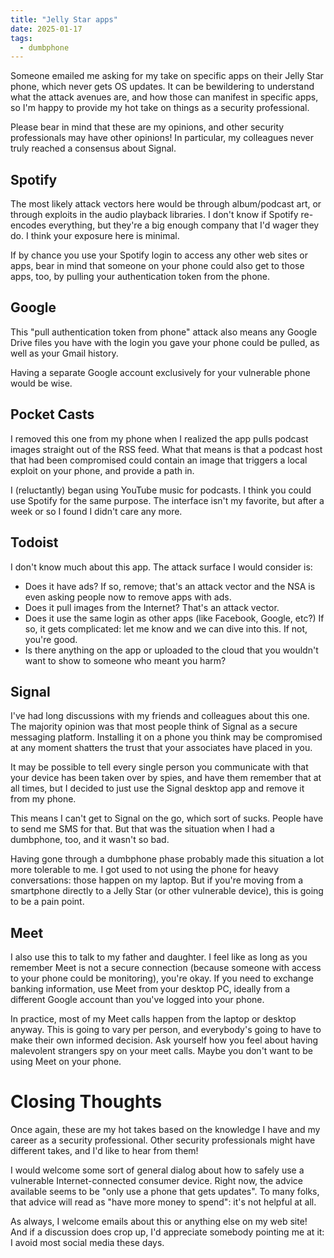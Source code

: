 ```yaml
---
title: "Jelly Star apps"
date: 2025-01-17
tags:
  - dumbphone
---
```


Someone emailed me asking for my take on specific apps on their Jelly Star phone,
which never gets OS updates.
It can be bewildering to understand what the attack avenues are,
and how those can manifest in specific apps,
so I'm happy to provide my hot take on things as a security professional.

Please bear in mind that these are my opinions,
and other security professionals may have other opinions!
In particular, my colleagues never truly reached a consensus about Signal.


## Spotify

The most likely attack vectors here would be through album/podcast
art, or through exploits in the audio playback libraries. I don't know
if Spotify re-encodes everything, but they're a big enough company
that I'd wager they do. I think your exposure here is minimal.

If by chance you use your Spotify login to access any other web sites
or apps, bear in mind that someone on your phone could also get to
those apps, too, by pulling your authentication token from the phone.


## Google

This "pull authentication token from phone" attack also means
any Google Drive files you have with the login you gave your phone
could be pulled, as well as your Gmail history.

Having a separate Google account exclusively for your vulnerable phone
would be wise.


## Pocket Casts

I removed this one from my phone when I realized the app pulls podcast
images straight out of the RSS feed. What that means is that a podcast
host that had been compromised could contain an image that triggers a
local exploit on your phone, and provide a path in.

I (reluctantly) began using YouTube music for podcasts. I think you
could use Spotify for the same purpose. The interface isn't my
favorite, but after a week or so I found I didn't care any more.


## Todoist

I don't know much about this app. The attack surface I would consider is:

* Does it have ads? If so, remove; that's an attack vector and the NSA
  is even asking people now to remove apps with ads.
* Does it pull images from the Internet? That's an attack vector.
* Does it use the same login as other apps (like Facebook, Google,
  etc?) If so, it gets complicated: let me know and we can dive into
  this. If not, you're good.
* Is there anything on the app or uploaded to the cloud that you
  wouldn't want to show to someone who meant you harm?


## Signal

I've had long discussions with my friends and colleagues about this
one. The majority opinion was that most people think of Signal as a
secure messaging platform. Installing it on a phone you think may be
compromised at any moment shatters the trust that your associates have
placed in you. 

It may be possible to tell every single person you communicate with
that your device has been taken over by spies, and have them remember
that at all times, but I decided to just use the Signal desktop app
and remove it from my phone.

This means I can't get to Signal on the go, which sort of
sucks. People have to send me SMS for that. But that was the situation
when I had a dumbphone, too, and it wasn't so bad.

Having gone through a dumbphone phase probably made this situation a
lot more tolerable to me. I got used to not using the phone for heavy
conversations: those happen on my laptop. But if you're moving from a
smartphone directly to a Jelly Star (or other vulnerable device),
this is going to be a pain point.

## Meet

I also use this to talk to my father and daughter. I feel like as long
as you remember Meet is not a secure connection (because someone with
access to your phone could be monitoring), you're okay. If you need to
exchange banking information, use Meet from your desktop PC, ideally
from a different Google account than you've logged into your phone.

In practice, most of my Meet calls happen from the laptop or desktop
anyway. This is going to vary per person, and everybody's going to
have to make their own informed decision. Ask yourself how you feel
about having malevolent strangers spy on your meet calls. Maybe you
don't want to be using Meet on your phone.

# Closing Thoughts

Once again, these are my hot takes based on the knowledge I have and
my career as a security professional. Other security professionals
might have different takes, and I'd like to hear from them!

I would welcome some sort of general dialog about how to safely use a
vulnerable Internet-connected consumer device. Right now, the advice
available seems to be "only use a phone that gets updates". To many
folks, that advice will read as "have more money to spend": it's not
helpful at all.

As always, I welcome emails about this or anything else on my web
site! And if a discussion does crop up, I'd appreciate somebody
pointing me at it: I avoid most social media these days.
